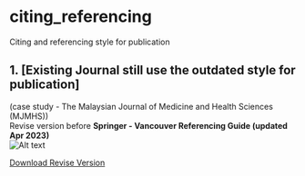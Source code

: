 # citing_referencing
Citing and referencing style for publication

## 1. [Existing Journal still use the outdated style for publication] <br>
(case study - The Malaysian Journal of Medicine and Health Sciences (MJMHS)) <br>
Revise version before **Springer - Vancouver Referencing Guide (updated Apr 2023)**<br>
![Alt text](https://i.ibb.co/NFSMcfr/s-vancouver.png "problemMJMHS")

[Download Revise Version]([https://raw.githubusercontent.com/booluckgmie/citing_referencing/main/Springer%20Vancouver%20(numeric-doi)_MJMHS.csl] "revise version download")
